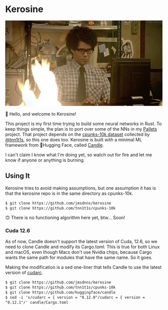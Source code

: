 # Kerosine

![Animation of someone (Maurice, from The IT Crowd) using a computer while their desk is on fire](kerosine.gif)

🦀 Hello, and welcome to Kerosine!

This project is my first time trying to build some neural networks in Rust. To keep things simple, the plan is to port over some of the NNs in my [Pallets](https://github.com/jmsdnns/pallets) project. That project depends on the [cpunks-10k dataset](https://github.com/tnn1t1s/cpunks-10k) collected by [@tnn1t1s](https://github.com/tnn1t1s), so this one does too. Kerosine is built with a minimal ML framework from 🤗Hugging Face, called [Candle](https://github.com/huggingface/candle).

I can't claim I know what I'm doing yet, so watch out for fire and let me know if anyone or anything is burning.

## Using It

Kerosine tries to avoid making assumptions, but one assumption it has is that the kerosine repo is in the same directory as cpunks-10k.

```shell
$ git clone https://github.com/jmsdnns/kerosine
$ git clone https://github.com/tnn1t1s/cpunks-10k
```

🙃 There is no functioning algorithm here yet, btw... Soon!

### Cuda 12.6

As of now, Candle doesn't support the latest version of Cuda, 12.6, so we need to clone Candle and modify its Cargo.toml. This is true for both Linux and macOS, even though Macs don't use Nvidia chips, because Cargo wants the same path for modules that have the same name. So it goes.

Making the modification is a sed one-liner that tells Candle to use the latest version of [cudarc](https://crates.io/crates/cudarc).

```shell
$ git clone https://github.com/jmsdnns/kerosine
$ git clone https://github.com/tnn1t1s/cpunks-10k
$ git clone https://github.com/huggingface/candle
$ sed -i 's/cudarc = { version = "0.12.0"/cudarc = { version = "0.12.1"/' candle/Cargo.toml
```

